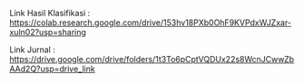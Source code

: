 Link Hasil Klasifikasi : https://colab.research.google.com/drive/153hv18PXb0OhF9KVPdxWJZxar-xuln02?usp=sharing 

Link Jurnal : https://drive.google.com/drive/folders/1t3To6pCptVQDUx22s8WcnJCwwZbAAd2Q?usp=drive_link 
